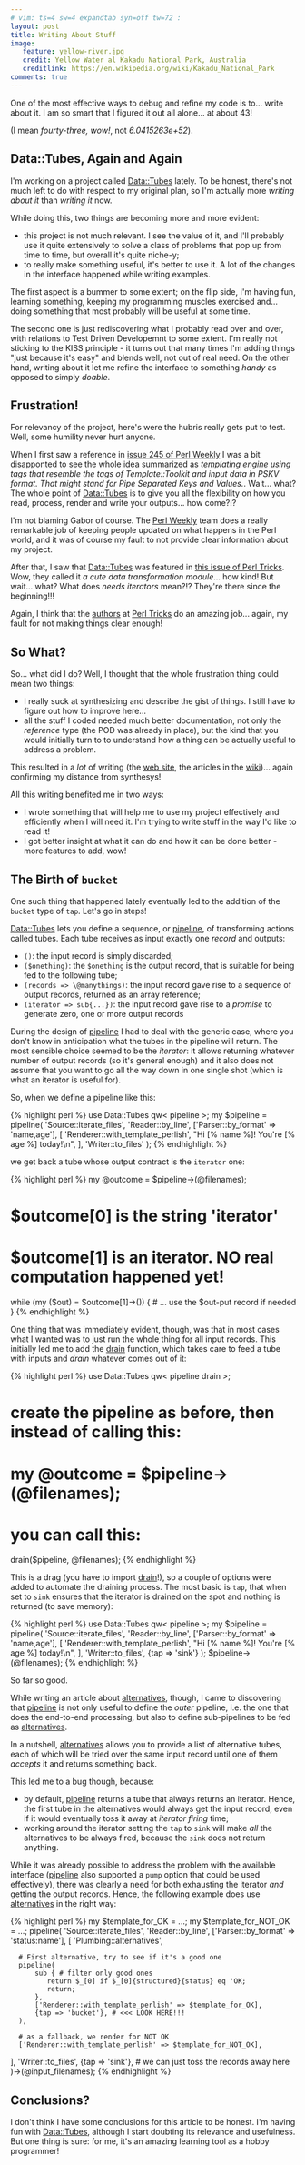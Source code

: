 ```yaml
---
# vim: ts=4 sw=4 expandtab syn=off tw=72 :
layout: post
title: Writing About Stuff
image:
   feature: yellow-river.jpg
   credit: Yellow Water al Kakadu National Park, Australia
   creditlink: https://en.wikipedia.org/wiki/Kakadu_National_Park
comments: true
---
```


One of the most effective ways to debug and refine my code is to...
write about it. I am so smart that I figured it out all alone... at
about 43!

(I mean *fourty-three, wow!*, not *6.0415263e+52*).

## Data::Tubes, Again and Again

I'm working on a project called [Data::Tubes][] lately. To be honest,
there's not much left to do with respect to my original plan, so I'm
actually more *writing about it* than *writing it* now.

While doing this, two things are becoming more and more evident:

- this project is not much relevant. I see the value of it, and I'll
  probably use it quite extensively to solve a class of problems that
  pop up from time to time, but overall it's quite niche-y;
- to really make something useful, it's better to use it. A lot of the
  changes in the interface happened while writing examples.

The first aspect is a bummer to some extent; on the flip side, I'm
having fun, learning something, keeping my programming muscles exercised
and... doing something that most probably will be useful at some time.

The second one is just rediscovering what I probably read over and over,
with relations to Test Driven Developemnt to some extent. I'm really not
sticking to the KISS principle - it turns out that many times I'm adding
things "just because it's easy" and blends well, not out of real need.
On the other hand, writing about it let me refine the interface to
something *handy* as opposed to simply *doable*.

## Frustration!

For relevancy of the project, here's were the hubris really gets put to
test. Well, some humility never hurt anyone.

When I first saw a reference in [issue 245 of Perl Weekly][perlweekly] I
was a bit disapponted to see the whole idea summarized as *templating
engine using tags that resemble the tags of Template::Toolkit and input
data in PSKV format. That might stand for Pipe Separated Keys and
Values.*. Wait... what? The whole point of [Data::Tubes][] is to give
you all the flexibility on how you read, process, render and write your
outputs... how come?!?

I'm not blaming Gabor of course. The [Perl Weekly][pw] team does a
really remarkable job of keeping people updated on what happens in the
Perl world, and it was of course my fault to not provide clear
information about my project.

After that, I saw that [Data::Tubes][] was featured in [this issue of
Perl Tricks][perltricks]. Wow, they called it *a cute data
transformation module*... how kind! But wait... what? What does *needs
iterators* mean?!? They're there since the beginning!!!

Again, I think that the [authors][ptauth] at [Perl Tricks][pt] do an
amazing job... again, my fault for not making things clear enough!

## So What?

So... what did I do? Well, I thought that the whole frustration thing
could mean two things:

- I really suck at synthesizing and describe the gist of things. I still
  have to figure out how to improve here...
- all the stuff I coded needed much better documentation, not only the
  *reference* type (the POD was already in place), but the kind that you
  would initially turn to to understand how a thing can be actually
  useful to address a problem.

This resulted in a *lot* of writing (the [web site][Data::Tubes], the
articles in the [wiki][])... again confirming my distance from
synthesys!

All this writing benefited me in two ways:

- I wrote something that will help me to use my project effectively and
  efficiently when I will need it. I'm trying to write stuff in the way
  I'd like to read it!
- I got better insight at what it can do and how it can be done better -
  more features to add, wow!

## The Birth of `bucket`

One such thing that happened lately eventually led to the addition of
the `bucket` type of `tap`. Let's go in steps!

[Data::Tubes][] lets you define a sequence, or [pipeline][], of
transforming actions called tubes. Each tube receives as input exactly
one *record* and outputs:

- `()`: the input record is simply discarded;
- `($onething)`: the `$onething` is the output record, that is suitable
  for being fed to the following tube;
- `(records => \@manythings)`: the input record gave rise to a sequence
  of output records, returned as an array reference;
- `(iterator => sub{...})`: the input record gave rise to a *promise* to
  generate zero, one or more output records

During the design of [pipeline][] I had to deal with the generic case,
where you don't know in anticipation what the tubes in the pipeline will
return. The most sensible choice seemed to be the *iterator*: it allows
returning whatever number of output records (so it's general enough) and
it also does not assume that you want to go all the way down in one
single shot (which is what an iterator is useful for).

So, when we define a pipeline like this:

{% highlight perl %}
use Data::Tubes qw< pipeline >;
my $pipeline = pipeline(
   'Source::iterate_files',
   'Reader::by_line',
   ['Parser::by_format' => 'name,age'],
   [
      'Renderer::with_template_perlish',
      "Hi [% name %]! You're [% age %] today!\n",
   ],
   'Writer::to_files'
);
{% endhighlight %}

we get back a tube whose output contract is the `iterator` one:

{% highlight perl %}
my @outcome = $pipeline->(\@filenames);
# $outcome[0] is the string 'iterator'
# $outcome[1] is an iterator. NO real computation happened yet!

while (my ($out) = $outcome[1]->()) {
    # ... use the $out-put record if needed
}
{% endhighlight %}

One thing that was immediately evident, though, was that in most cases
what I wanted was to just run the whole thing for all input records.
This initially led me to add the [drain][] function, which takes care to
feed a tube with inputs and *drain* whatever comes out of it:

{% highlight perl %}
use Data::Tubes qw< pipeline drain >;

# create the pipeline as before, then instead of calling this:
#    my @outcome = $pipeline->(\@filenames);
# you can call this:
drain($pipeline, \@filenames);
{% endhighlight %}

This is a drag (you have to import [drain]!), so a couple of options
were added to automate the draining process. The most basic is `tap`,
that when set to `sink` ensures that the iterator is drained on the spot
and nothing is returned (to save memory):

{% highlight perl %}
use Data::Tubes qw< pipeline >;
my $pipeline = pipeline(
   'Source::iterate_files',
   'Reader::by_line',
   ['Parser::by_format' => 'name,age'],
   [
      'Renderer::with_template_perlish',
      "Hi [% name %]! You're [% age %] today!\n",
   ],
   'Writer::to_files',
   {tap => 'sink'}
);
$pipeline->(\@filenames);
{% endhighlight %}

So far so good.

While writing an article about [alternatives], though, I came to
discovering that [pipeline][] is not only useful to define the *outer*
pipeline, i.e. the one that does the end-to-end processing, but also to
define sub-pipelines to be fed as [alternatives][].

In a nutshell, [alternatives][] allows you to provide a list of
alternative tubes, each of which will be tried over the same input
record until one of them *accepts* it and returns something back.

This led me to a bug though, because:

- by default, [pipeline][] returns a tube that always returns an
  iterator. Hence, the first tube in the alternatives would always get
  the input record, even if it would eventually toss it away at
  *iterator firing* time;
- working around the iterator setting the `tap` to `sink` will make
  *all* the alternatives to be always fired, because the `sink` does not
  return anything.

While it was already possible to address the problem with the available
interface ([pipeline][] also supported a `pump` option that could be
used effectively), there was clearly a need for both exhausting the
iterator *and* getting the output records. Hence, the following example
does use [alternatives][] in the right way:

{% highlight perl %}
my $template_for_OK = ...;
my $template_for_NOT_OK = ...;
pipeline(
   'Source::iterate_files',
   'Reader::by_line',
   ['Parser::by_format' => 'status:name'],
   [
      'Plumbing::alternatives',
    
      # First alternative, try to see if it's a good one
      pipeline(
          sub { # filter only good ones
             return $_[0] if $_[0]{structured}{status} eq 'OK;
             return;
          },
          ['Renderer::with_template_perlish' => $template_for_OK],
          {tap => 'bucket'}, # <<< LOOK HERE!!!
      ),
    
      # as a fallback, we render for NOT OK
      ['Renderer::with_template_perlish' => $template_for_NOT_OK],
   ],
   'Writer::to_files',
   {tap => 'sink'}, # we can just toss the records away here
)->(\@input_filenames);
{% endhighlight %}

## Conclusions?

I don't think I have some conclusions for this article to be honest. I'm
having fun with [Data::Tubes][], although I start doubting its relevance
and usefulness. But one thing is sure: for me, it's an amazing learning
tool as a hobby programmer!


[Data::Tubes]: http://github.polettix.it/Data-Tubes/
[pipeline]: https://metacpan.org/pod/Data::Tubes#pipeline
[drain]: https://metacpan.org/pod/Data::Tubes#drain
[alternatives]: https://metacpan.org/pod/Data::Tubes::Plugin::Plumbing#alternatives
[fallback]: https://metacpan.org/pod/Data::Tubes::Plugin::Plumbing#fallback
[perlweekly]: http://perlweekly.com/archive/245.html
[pw]: http://perlweekly.com/
[perltricks]: http://perltricks.com/article/what-s-new-on-cpan---march-2016/
[pt]: http://perltricks.com/
[ptauth]: http://perltricks.com/authors/
[wiki]: https://github.com/polettix/Data-Tubes/wiki

